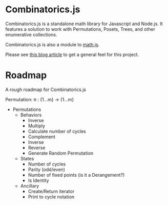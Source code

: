 # Combinatorics.js

Combinatorics.js is a standalone math library for Javascript and Node.js. It features a solution to work with Permutations, Posets, Trees, and other enumerative collections.

Combinatorics.js is also a module to [math.js](https://github.com/josdejong/mathjs).

Please see [this blog article](http://www.devanpatel.me/writing-a-combinatorics-module-for-math-js/) to get a general feel for this project.

# Roadmap

A rough roadmap for Combinatorics.js

Permutation: π : {1...m} -> {1...m}

* Permutations
  * Behaviors
    * Inverse
    * Multiply
    * Calculate number of cycles
    * Complement
    * Inverse
    * Reverse
    * Generate Random Permutation
  * States
    * Number of cycles
    * Parity (odd/even)
    * Number of fixed points (is it a Derangement?)
    * Is Identity
  * Ancillary
    * Create/Return iterator
    * Print to cycle notation
